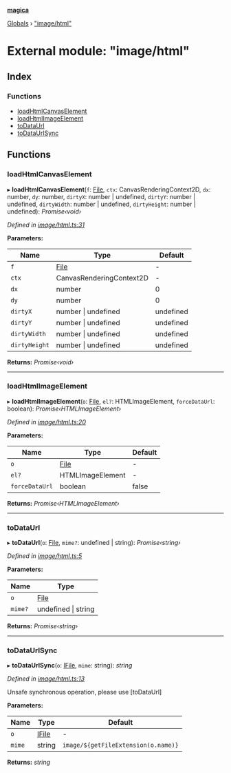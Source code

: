 **[magica](../README.md)**

[Globals](../README.md) › ["image/html"](_image_html_.md)

# External module: "image/html"

## Index

### Functions

* [loadHtmlCanvasElement](_image_html_.md#loadhtmlcanvaselement)
* [loadHtmlImageElement](_image_html_.md#loadhtmlimageelement)
* [toDataUrl](_image_html_.md#todataurl)
* [toDataUrlSync](_image_html_.md#todataurlsync)

## Functions

###  loadHtmlCanvasElement

▸ **loadHtmlCanvasElement**(`f`: [File](../classes/_file_file_.file.md), `ctx`: CanvasRenderingContext2D, `dx`: number, `dy`: number, `dirtyX`: number | undefined, `dirtyY`: number | undefined, `dirtyWidth`: number | undefined, `dirtyHeight`: number | undefined): *Promise‹void›*

*Defined in [image/html.ts:31](https://github.com/cancerberoSgx/magica/blob/c127d55/src/image/html.ts#L31)*

**Parameters:**

Name | Type | Default |
------ | ------ | ------ |
`f` | [File](../classes/_file_file_.file.md) | - |
`ctx` | CanvasRenderingContext2D | - |
`dx` | number | 0 |
`dy` | number | 0 |
`dirtyX` | number \| undefined |  undefined |
`dirtyY` | number \| undefined |  undefined |
`dirtyWidth` | number \| undefined |  undefined |
`dirtyHeight` | number \| undefined |  undefined |

**Returns:** *Promise‹void›*

___

###  loadHtmlImageElement

▸ **loadHtmlImageElement**(`o`: [File](../classes/_file_file_.file.md), `el?`: HTMLImageElement, `forceDataUrl`: boolean): *Promise‹HTMLImageElement›*

*Defined in [image/html.ts:20](https://github.com/cancerberoSgx/magica/blob/c127d55/src/image/html.ts#L20)*

**Parameters:**

Name | Type | Default |
------ | ------ | ------ |
`o` | [File](../classes/_file_file_.file.md) | - |
`el?` | HTMLImageElement | - |
`forceDataUrl` | boolean | false |

**Returns:** *Promise‹HTMLImageElement›*

___

###  toDataUrl

▸ **toDataUrl**(`o`: [File](../classes/_file_file_.file.md), `mime?`: undefined | string): *Promise‹string›*

*Defined in [image/html.ts:5](https://github.com/cancerberoSgx/magica/blob/c127d55/src/image/html.ts#L5)*

**Parameters:**

Name | Type |
------ | ------ |
`o` | [File](../classes/_file_file_.file.md) |
`mime?` | undefined \| string |

**Returns:** *Promise‹string›*

___

###  toDataUrlSync

▸ **toDataUrlSync**(`o`: [IFile](../interfaces/_types_.ifile.md), `mime`: string): *string*

*Defined in [image/html.ts:13](https://github.com/cancerberoSgx/magica/blob/c127d55/src/image/html.ts#L13)*

Unsafe synchronous operation, please use [toDataUrl]

**Parameters:**

Name | Type | Default |
------ | ------ | ------ |
`o` | [IFile](../interfaces/_types_.ifile.md) | - |
`mime` | string |  `image/${getFileExtension(o.name)}` |

**Returns:** *string*